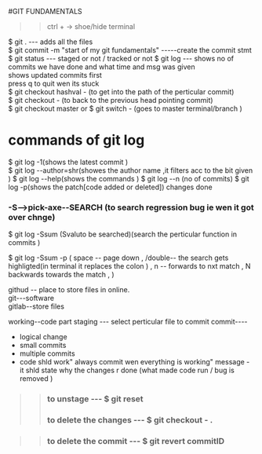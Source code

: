 #GIT FUNDAMENTALS

>> ctrl + -> shoe/hide terminal  

$ git . --- adds all the files   
$ git commit -m "start of my git fundamentals" -----create the commit stmt  
$ git status   --- staged or not / tracked or not
$ git log --- shows no of commits we have done and what time and msg was given   
shows updated commits first  
press q to quit wen its stuck   
 $ git checkout hashval -  (to get into the path of the perticular commit)    
 $ git checkout - (to back to the previous head pointing commit)    
 $ git checkout master  or $ git switch - (goes to master terminal/branch  )       

 # commands of git log  
 $ git log -1(shows the latest commit )  
 $ git log --author=shr(showes the author name ,it filters acc to the bit given )
 $ git log --help(shows the commands )
 $ git log --n (no of commits)
 $ git log -p(shows the patch[code added or deleted]) changes done 
### -S-->pick-axe--SEARCH (to search regression bug ie wen it got over chnge)
 $ git log -Ssum   (Svaluto be searched)(search the perticular function in commits )

 $ git log -Ssum -p ( space -- page down , /double--  the search gets highligted(in terminal it replaces the colon ) , n -- forwards to nxt match , N backwards towards the match , )  

githud -- place to store files in online.  
git---software   
gitlab--store files   

working--code part 
staging --- select perticular file to commit 
commit----
- logical change 
- small commits 
- multiple commits 
- code shld work" always commit wen everything is working"
message - it shld state why the changes r done (what made code run / bug is removed )  

>> ### to unstage ---  $ git reset
>> ### to delete the changes --- $ git checkout - .


>> ### to delete the commit  ---  $ git revert commitID